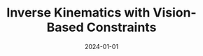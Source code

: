 ---
title: "Inverse Kinematics with Vision-Based Constraints"
collection: publications
category: conferences
permalink: /publication/2024-01-01-Inverse-Kinematics-with-Vision-Based-Constraints
date: 2024-01-01
venue: 'In the proceedings of arXiv preprint arXiv:2406.10682'
paperurl: 'https://arxiv.org/pdf/2406.10682'
citation: ' Liangting Wu,  Roberto Tron, &quot;Inverse Kinematics with Vision-Based Constraints.&quot; In the proceedings of arXiv preprint arXiv:2406.10682, 2024.'
---